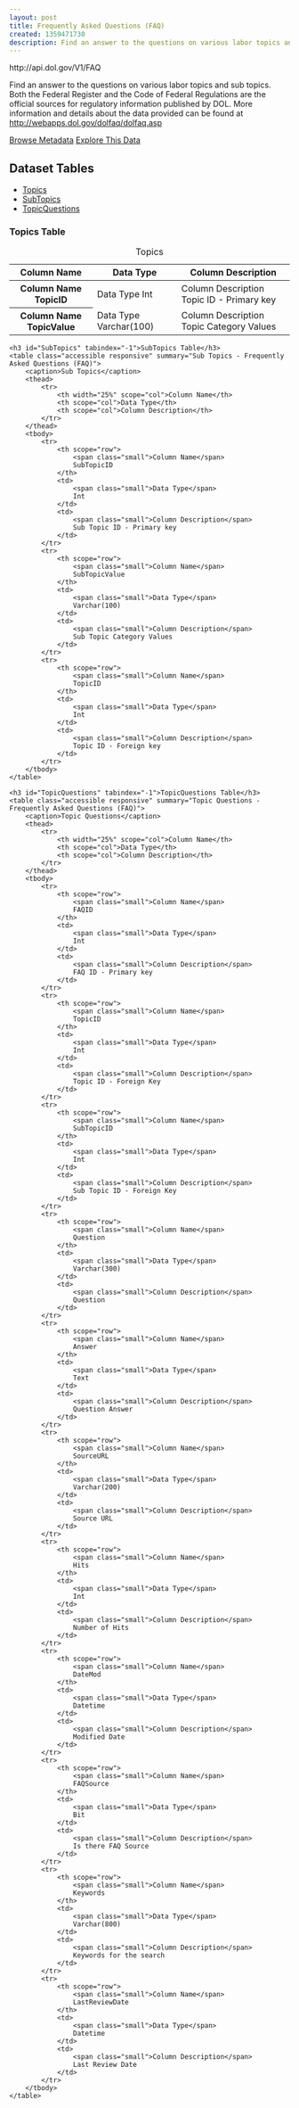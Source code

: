 ```yaml
---
layout: post
title: Frequently Asked Questions (FAQ)
created: 1359471730
description: Find an answer to the questions on various labor topics and sub topics.
---
```


<div class="force_wrap apiurl">
<p>http://api.dol.gov/V1/FAQ</p>
</div>


<p>Find an answer to the questions on various labor topics and sub topics. Both the Federal Register and the Code of Federal Regulations are the official sources for regulatory information published by DOL. More information and details about the data provided can be found at <a href="http://webapps.dol.gov/dolfaq/dolfaq.asp">http://webapps.dol.gov/dolfaq/dolfaq.asp</a></p>

<a href ="http://api.dol.gov/V1/FAQ/$metadata" class="button radius button_dataset">Browse Metadata</a>
<a href ="https://devtools.dol.gov/APISampler/Home/Index1?datasetName=DOL%20FAQ" class="button radius button_dataset">Explore This Data</a>

## Dataset Tables

<div>
	<ul>
		<li><a href="#Topics">Topics</a></li>
		<li><a href="#SubTopics">SubTopics</a></li>
		<li><a href="#TopicQuestions">TopicQuestions</a></li>
	</ul>
</div>

<div>
	<h3 id="Topics" tabindex="-1">Topics Table</h3>
	<table class="accessible responsive" summary="Topics - Frequently Asked Questions (FAQ)">
		<caption>Topics</caption>
		<thead>
			<tr>
				<th scope="col">Column Name</th>
				<th scope="col">Data Type</th>
				<th scope="col">Column Description</th>
			</tr>
		</thead>
		<tbody>
			<tr>
				<th scope="row">
					<span class="small">Column Name</span>
					TopicID
				</th>
				<td>
					<span class="small">Data Type</span>
					Int
				</td>
				<td>
					<span class="small">Column Description</span>
					Topic ID - Primary key
				</td>
			</tr>
			<tr>
				<th scope="row">
					<span class="small">Column Name</span>
					TopicValue
				</th>
				<td>
					<span class="small">Data Type</span>
					Varchar(100)
				</td>
				<td>
					<span class="small">Column Description</span>
					Topic Category Values
				</td>
			</tr>
		</tbody>
	</table>

	<h3 id="SubTopics" tabindex="-1">SubTopics Table</h3>
	<table class="accessible responsive" summary="Sub Topics - Frequently Asked Questions (FAQ)">
		<caption>Sub Topics</caption>
		<thead>
			<tr>
				<th width="25%" scope="col">Column Name</th>
				<th scope="col">Data Type</th>
				<th scope="col">Column Description</th>
			</tr>
		</thead>
		<tbody>
			<tr>
				<th scope="row">
					<span class="small">Column Name</span>
					SubTopicID
				</th>
				<td>
					<span class="small">Data Type</span>
					Int
				</td>
				<td>
					<span class="small">Column Description</span>
					Sub Topic ID - Primary key
				</td>
			</tr>
			<tr>
				<th scope="row">
					<span class="small">Column Name</span>
					SubTopicValue
				</th>
				<td>
					<span class="small">Data Type</span>
					Varchar(100)
				</td>
				<td>
					<span class="small">Column Description</span>
					Sub Topic Category Values
				</td>
			</tr>
			<tr>
				<th scope="row">
					<span class="small">Column Name</span>
					TopicID
				</th>
				<td>
					<span class="small">Data Type</span>
					Int
				</td>
				<td>
					<span class="small">Column Description</span>
					Topic ID - Foreign key
				</td>
			</tr>
		</tbody>
	</table>

	<h3 id="TopicQuestions" tabindex="-1">TopicQuestions Table</h3>
	<table class="accessible responsive" summary="Topic Questions - Frequently Asked Questions (FAQ)">
		<caption>Topic Questions</caption>
		<thead>
			<tr>
				<th width="25%" scope="col">Column Name</th>
				<th scope="col">Data Type</th>
				<th scope="col">Column Description</th>
			</tr>
		</thead>
		<tbody>
			<tr>
				<th scope="row">
					<span class="small">Column Name</span>
					FAQID
				</th>
				<td>
					<span class="small">Data Type</span>
					Int
				</td>
				<td>
					<span class="small">Column Description</span>
					FAQ ID - Primary key
				</td>
			</tr>
			<tr>
				<th scope="row">
					<span class="small">Column Name</span>
					TopicID
				</th>
				<td>
					<span class="small">Data Type</span>
					Int
				</td>
				<td>
					<span class="small">Column Description</span>
					Topic ID - Foreign Key
				</td>
			</tr>
			<tr>
				<th scope="row">
					<span class="small">Column Name</span>
					SubTopicID
				</th>
				<td>
					<span class="small">Data Type</span>
					Int
				</td>
				<td>
					<span class="small">Column Description</span>
					Sub Topic ID - Foreign Key
				</td>
			</tr>
			<tr>
				<th scope="row">
					<span class="small">Column Name</span>
					Question
				</th>
				<td>
					<span class="small">Data Type</span>
					Varchar(300)
				</td>
				<td>
					<span class="small">Column Description</span>
					Question
				</td>
			</tr>
			<tr>
				<th scope="row">
					<span class="small">Column Name</span>
					Answer
				</th>
				<td>
					<span class="small">Data Type</span>
					Text
				</td>
				<td>
					<span class="small">Column Description</span>
					Question Answer
				</td>
			</tr>
			<tr>
				<th scope="row">
					<span class="small">Column Name</span>
					SourceURL
				</th>
				<td>
					<span class="small">Data Type</span>
					Varchar(200)
				</td>
				<td>
					<span class="small">Column Description</span>
					Source URL
				</td>
			</tr>
			<tr>
				<th scope="row">
					<span class="small">Column Name</span>
					Hits
				</th>
				<td>
					<span class="small">Data Type</span>
					Int
				</td>
				<td>
					<span class="small">Column Description</span>
					Number of Hits
				</td>
			</tr>
			<tr>
				<th scope="row">
					<span class="small">Column Name</span>
					DateMod
				</th>
				<td>
					<span class="small">Data Type</span>
					Datetime
				</td>
				<td>
					<span class="small">Column Description</span>
					Modified Date
				</td>
			</tr>
			<tr>
				<th scope="row">
					<span class="small">Column Name</span>
					FAQSource
				</th>
				<td>
					<span class="small">Data Type</span>
					Bit
				</td>
				<td>
					<span class="small">Column Description</span>
					Is there FAQ Source
				</td>
			</tr>
			<tr>
				<th scope="row">
					<span class="small">Column Name</span>
					Keywords
				</th>
				<td>
					<span class="small">Data Type</span>
					Varchar(800)
				</td>
				<td>
					<span class="small">Column Description</span>
					Keywords for the search
				</td>
			</tr>
			<tr>
				<th scope="row">
					<span class="small">Column Name</span>
					LastReviewDate
				</th>
				<td>
					<span class="small">Data Type</span>
					Datetime
				</td>
				<td>
					<span class="small">Column Description</span>
					Last Review Date
				</td>
			</tr>
		</tbody>
	</table>
</div>
